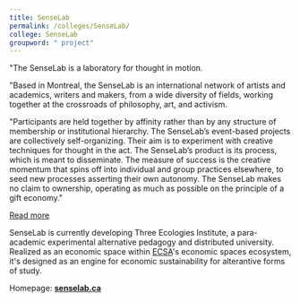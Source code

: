 ```yaml
---
title: SenseLab
permalink: /colleges/SenseLab/
college: SenseLab
groupword: " project"
---
```

"The SenseLab is a laboratory for thought in motion.

"Based in Montreal, the SenseLab is an international network of artists and academics, writers and makers, from a wide diversity of fields, working together at the crossroads of philosophy, art, and activism.

"Participants are held together by affinity rather than by any structure of membership or institutional hierarchy. The SenseLab’s event-based projects are collectively self-organizing. Their aim is to experiment with creative techniques for thought in the act. The SenseLab’s product is its process, which is meant to disseminate. The measure of success is the creative momentum that spins off into individual and group practices elsewhere, to seed new processes asserting their own autonomy. The SenseLab makes no claim to ownership, operating as much as possible on the principle of a gift economy."

[Read more](http://senselab.ca/wp2/about/)

SenseLab is currently developing Three Ecologies Institute, a para-academic experimental alternative pedagogy and distributed university. Realized as an economic space within [ECSA](/colleges/ECSA)'s economic spaces ecosystem, it's designed as an engine for economic sustainability for alterantive forms of study.

Homepage: **[senselab.ca](http://senselab.ca)**
